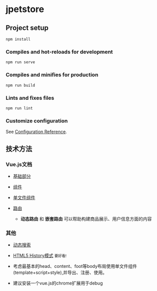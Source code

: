 # jpetstore

## Project setup
```
npm install
```

### Compiles and hot-reloads for development
```
npm run serve
```

### Compiles and minifies for production
```
npm run build
```

### Lints and fixes files
```
npm run lint
```

### Customize configuration
See [Configuration Reference](https://cli.vuejs.org/config/).

## 技术方法

### Vue.js文档

+ [基础部分](https://cn.vuejs.org/v2/guide)

+ [组件](https://cn.vuejs.org/v2/guide/components.html)

+ [单文件组件](https://cn.vuejs.org/v2/guide/single-file-components.html)

+ [路由](https://router.vuejs.org/zh/guide/)
    +  **动态路由** 和 **嵌套路由** 可以帮助构建商品展示、用户信息方面的内容

### 其他

+ [动态搜索](https://www.lodashjs.com/docs/lodash.debounce)

+ [HTML5 History模式](https://router.vuejs.org/zh/guide/essentials/history-mode.html) <small>要好看!</small>

+ 考虑最基本的head、content、foot等body布局使用单文件组件(template+script+style),并导出、注册、使用。

+ 建议安装一个vue.js的chrome扩展用于debug